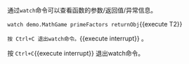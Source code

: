 
通过`watch`命令可以查看函数的参数/返回值/异常信息。

`watch demo.MathGame primeFactors returnObj`{{execute T2}}

`按 Ctrl+C 退出watch命令。`{{execute interrupt}} 。

按 `Ctrl+C`{{execute interrupt}} 退出watch命令。